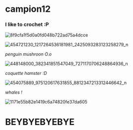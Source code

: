 # campion12
### I like to crochet :P


![8f9cfa1f5d0a0fd048b722ad75a4dcce](https://github.com/user-attachments/assets/ad79b6ed-1966-4e00-82da-11934e9183be) 

![454721230_1217264536181981_2425093283123258279_n](https://github.com/user-attachments/assets/61650200-1604-4f4b-9a0d-7f54c02ba343)

*penguin mushroon O.o*

![448148000_382341851547049_7271170706248864936_n](https://github.com/user-attachments/assets/38a50d45-8d6b-493b-8985-2efe6506a568)

*coquette hamster :D*

![454075889_975120617631855_8812347213312446642_n](https://github.com/user-attachments/assets/bf8b3e1a-6b8b-42ee-930b-81cf9466dd3b)

*whales !*

![1171e55b82e1419c6a74820fe37da605](https://github.com/user-attachments/assets/41857baf-9466-452e-b102-72496c6e44c6)

# BEYBYEBYEBYE
